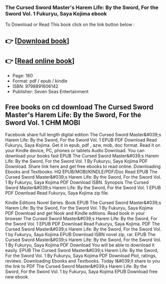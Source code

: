 ### The Cursed Sword Master's Harem Life: By the Sword, For the Sword Vol. 1 Fukuryu, Saya Kojima ebook

To Download or Read This book click on the link button below :

## 👉  [**[Download book](http://filesbooks.info/download.php?group=book&from=github.com&id=721088&lnk=1079 "Download book")**]

## 👉  [**[Read online book](http://filesbooks.info/download.php?group=book&from=github.com&id=721088&lnk=1079 "Read online book")**]


* Page: 160
* Format: pdf / epub / kindle
* ISBN: 9798891606142
* Publisher: Seven Seas Entertainment



## Free books on cd download The Cursed Sword Master's Harem Life: By the Sword, For the Sword Vol. 1 CHM MOBI


Facebook share full length digital edition The Cursed Sword Master&amp;#039;s Harem Life: By the Sword, For the Sword Vol. 1 EPUB PDF Download Read Fukuryu, Saya Kojima. Get it in epub, pdf , azw, mob, doc format. Read it on your Kindle device, PC, phones or tablets Audio Download. You can download your books fast EPUB The Cursed Sword Master&amp;#039;s Harem Life: By the Sword, For the Sword Vol. 1 By Fukuryu, Saya Kojima PDF Download. Share link here and get free ebooks to read online. Downloading Ebooks and Textbooks. HQ EPUB/MOBI/KINDLE/PDF/Doc Read EPUB The Cursed Sword Master&amp;#039;s Harem Life: By the Sword, For the Sword Vol. 1 By Fukuryu, Saya Kojima PDF Download ISBN. Synopsis The Cursed Sword Master&amp;#039;s Harem Life: By the Sword, For the Sword Vol. 1 EPUB PDF Download Read Fukuryu, Saya Kojima zip file.

Kindle Editions Novel Series. Book EPUB The Cursed Sword Master&amp;#039;s Harem Life: By the Sword, For the Sword Vol. 1 By Fukuryu, Saya Kojima PDF Download and get Nook and Kindle editions. Read book in your browser The Cursed Sword Master&amp;#039;s Harem Life: By the Sword, For the Sword Vol. 1 EPUB PDF Download Read Fukuryu, Saya Kojima. PDF The Cursed Sword Master&amp;#039;s Harem Life: By the Sword, For the Sword Vol. 1 by Fukuryu, Saya Kojima EPUB Download ISBN novel zip, rar. EPUB The Cursed Sword Master&amp;#039;s Harem Life: By the Sword, For the Sword Vol. 1 By Fukuryu, Saya Kojima PDF Download You will be able to download it easily. EPUB The Cursed Sword Master&amp;#039;s Harem Life: By the Sword, For the Sword Vol. 1 By Fukuryu, Saya Kojima PDF Download Plot, ratings, reviews. Downloading Ebooks and Textbooks. Today I&amp;#039;ll share to you the link to PDF The Cursed Sword Master&amp;#039;s Harem Life: By the Sword, For the Sword Vol. 1 by Fukuryu, Saya Kojima EPUB Download free new ebook.





